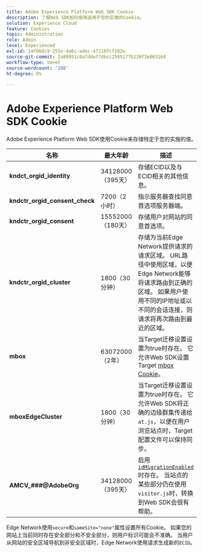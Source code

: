 ```yaml
---
title: Adobe Experience Platform Web SDK Cookie
description: 了解Web SDK如何使用适用于您的实施的Cookie。
solution: Experience Cloud
feature: Cookies
topic: Administration
role: Admin
level: Experienced
exl-id: 14f06dc9-255e-4a6c-adec-471107cf202e
source-git-commit: 2a80851c0a7d4ef7dbcc2565177b239f3e063164
workflow-type: tm+mt
source-wordcount: '288'
ht-degree: 0%

---
```


# Adobe Experience Platform Web SDK Cookie

Adobe Experience Platform Web SDK使用Cookie来存储特定于您的实施的值。

| 名称 | 最大年龄 | 描述 |
|---|---|---|
| **kndct_orgid_identity** | 34128000（395天） | 存储ECID以及与ECID相关的其他信息。 |
| **kndctr_orgid_consent_check** | 7200（2小时） | 指示服务器查找同意首选项服务器端。 |
| **kndctr_orgid_consent** | 15552000（180天） | 存储用户对网站的同意首选项。 |
| **kndctr_orgid_cluster** | 1800（30分钟） | 存储为当前Edge Network提供请求的请求区域。 URL路径中使用区域，以便Edge Network能够将请求路由到正确的区域。 如果用户使用不同的IP地址或以不同的会话连接，则请求将再次路由到最近的区域。 |
| **mbox** | 63072000（2年） | 当Target迁移设置设置为true时存在。 它允许Web SDK设置Target [mbox Cookie](https://developer.adobe.com/target/implement/client-side/atjs/atjs-cookies/)。 |
| **mboxEdgeCluster** | 1800（30分钟） | 当Target迁移设置设置为true时存在。 它允许Web SDK将正确的边缘群集传递给`at.js`，以便在用户浏览站点时，Target配置文件可以保持同步。 |
| **AMCV_###@AdobeOrg** | 34128000（395天） | 启用[`idMigrationEnabled`](https://experienceleague.adobe.com/en/docs/experience-platform/web-sdk/commands/configure/idmigrationenabled)时存在。 当站点的某些部分仍在使用`visitor.js`时，转换到Web SDK会很有帮助。 |

Edge Network使用`secure`和`sameSite="none"`属性设置所有Cookie。 如果您的网站上当前同时存在安全部分和不安全部分，则用户标识可能会不准确。 当用户从网站的安全区域导航到非安全区域时，Edge Network使用请求生成新的`ECID`。
